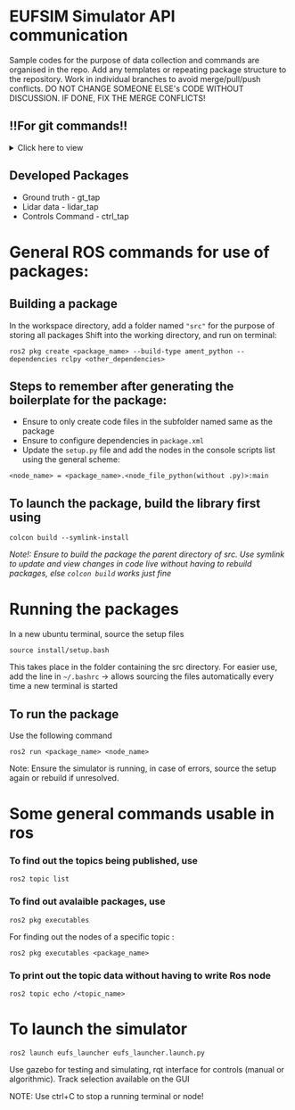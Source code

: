 # EUFSIM Simulator API communication
Sample codes for the purpose of data collection and commands are organised in the repo. Add any templates or repeating package structure to the repository. Work in individual branches to avoid merge/pull/push conflicts.
DO NOT CHANGE SOMEONE ELSE's CODE WITHOUT DISCUSSION. IF DONE, FIX THE MERGE CONFLICTS!

## !!For git commands!!
<details>
<Summary>Click here to view</summary>

# Git Basics 

This guide covers the most common Git commands you’ll need for everyday work.

---

## Initialize a Repository and set URL
```
git init
```
and then
```
git add remote origin <url>
```
## Clone a repo
```
git clone <repo_name>
```
## Staging and Update
Add files to stage with
```
git add <filename>
```
*Use '.' if staging all*

```
git commit -m "Add Message Here"
```
If pushing for the first time, set upstream:
```
git push -u origin main
```
else use directly - ```git push```

To reset or remove files after ```git add .```
use
```
git reset
```
*To discard changes use ```git reset --hard <commit_id>```

## Checking past commits
```
git log --oneline
```
## Branching
Check branches with
```
git branch
```

Create branch with
```
git branch <name>
```

Switch to branch with

```
git checkout <name>
```

## Merging branch to another
```
git merge <branch>
```

*In case of merge conflict, resolve manually. Only in worst possible cases use ```git rebase``` - rolls back to the last saved commit
</details>

## Developed Packages
* Ground truth - gt_tap
* Lidar data - lidar_tap
* Controls Command - ctrl_tap


# General ROS commands for use of packages:

## Building a package

In the workspace directory, add a folder named ```"src"``` for the purpose of storing all packages
Shift into the working directory, and run on terminal:
```
ros2 pkg create <package_name> --build-type ament_python --dependencies rclpy <other_dependencies>
```

## Steps to remember after generating the boilerplate for the package:
* Ensure to only create code files in the subfolder named same as the package
* Ensure to configure dependencies in ```package.xml```
* Update the ```setup.py``` file and add the nodes in the console scripts list using the general scheme:
```
<node_name> = <package_name>.<node_file_python(without .py)>:main
```

## To launch the package, build the library first using
```
colcon build --symlink-install
```
*Note!: Ensure to build the package the parent directory of src. Use symlink to update and view changes in code live without having to rebuild packages, else ```colcon build``` works just fine*

# Running the packages
In a new ubuntu terminal, source the setup files
```
source install/setup.bash
```
This takes place in the folder containing the src directory.
For easier use, add the line in ```~/.bashrc``` -> allows sourcing the files automatically every time a new terminal is started

## To run the package
Use the following command
```
ros2 run <package_name> <node_name>
```

Note: Ensure the simulator is running, in case of errors, source the setup again or rebuild if unresolved.



# Some general commands usable in ros

### To find out the topics being published, use
```
ros2 topic list
```

### To find out avalaible packages, use
```
ros2 pkg executables 
```

For finding out the nodes of a specific topic :
```
ros2 pkg executables <package_name>
```

### To print out the topic data without having to write Ros node
```
ros2 topic echo /<topic_name>
```


# To launch the simulator
```
ros2 launch eufs_launcher eufs_launcher.launch.py
```

Use gazebo for testing and simulating, rqt interface for controls (manual or algorithmic).
Track selection available on the GUI


NOTE: Use ctrl+C to stop a running terminal or node!